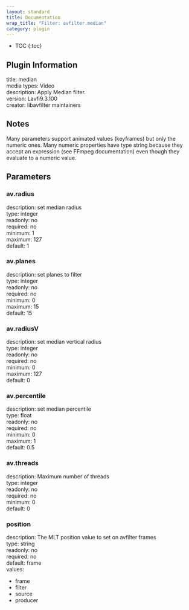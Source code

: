 ```yaml
---
layout: standard
title: Documentation
wrap_title: "Filter: avfilter.median"
category: plugin
---
```

* TOC
{:toc}

## Plugin Information

title: median  
media types:
Video  
description: Apply Median filter.  
version: Lavfi9.3.100  
creator: libavfilter maintainers  

## Notes

Many parameters support animated values (keyframes) but only the numeric ones. Many numeric properties have type string because they accept an expression (see FFmpeg documentation) even though they evaluate to a numeric value.

## Parameters

### av.radius

  
description:
set median radius  
type: integer  
readonly: no  
required: no  
minimum: 1  
maximum: 127  
default: 1  

### av.planes

  
description:
set planes to filter  
type: integer  
readonly: no  
required: no  
minimum: 0  
maximum: 15  
default: 15  

### av.radiusV

  
description:
set median vertical radius  
type: integer  
readonly: no  
required: no  
minimum: 0  
maximum: 127  
default: 0  

### av.percentile

  
description:
set median percentile  
type: float  
readonly: no  
required: no  
minimum: 0  
maximum: 1  
default: 0.5  

### av.threads

  
description:
Maximum number of threads  
type: integer  
readonly: no  
required: no  
minimum: 0  
default: 0  

### position

  
description:
The MLT position value to set on avfilter frames  
type: string  
readonly: no  
required: no  
default: frame  
values:  

* frame
* filter
* source
* producer

